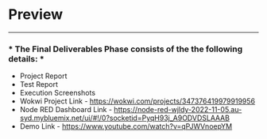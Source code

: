 # Preview 

-----------------------------------------------------------------------------------------------------------------------------------------------------------------------

###  * The Final Deliverables Phase consists of the the following details: *

* Project Report 
* Test Report    
* Execution Screenshots
* Wokwi Project Link - https://wokwi.com/projects/347376419979919956
* Node RED Dashboard Link - https://node-red-wjldy-2022-11-05.au-syd.mybluemix.net/ui/#!/0?socketid=PyqH93j_A9ODVDSLAAAB
* Demo Link      - https://www.youtube.com/watch?v=qPJWVnoepYM
